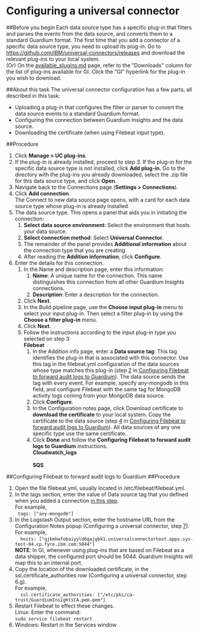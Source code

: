 # Configuring a universal connector
##Before you begin
Each data source type has a specific plug-in that filters and parses the events from the data source, and converts them to a standard Guardium format.
The first time that you add a connector of a specific data source type, you need to upload its plug-in.
Go to https://github.com/IBM/universal-connectors/releases and download the relevant plug-ins to your local system.<br />
(Or) On the [available_plugins.md](https://github.com/IBM/universal-connectors/blob/main/docs/available_plugins.md) page, refer to the "Downloads" column for the list of plug-ins available for GI. Click the "GI" hyperlink for the plug-in you wish to download.

##About this task
The universal connector configuration has a few parts, all described in this task:
- Uploading a plug-in that configures the filter or parser to convert the data source events to a standard Guardium format.
- Configuring the connection between Guardium Insights and the data source.
- Downloading the certificate (when using Filebeat input type).

##Procedure
1. Click **Manage > UC plug-ins**.
2. If the plug-in is already installed, proceed to step 3. If the plug-in for the specific data source type is not installed, click **Add plug-in**. Go to the directory with the plug-ins you already downloaded, select the .zip file for this data source type, and click **Open**.
3. Navigate back to the Connections page (**Settings > Connections**).
4. Click **Add connection**. <br />
   The Connect to new data source page opens, with a card for each data source type whose plug-in is already installed.
5. The data source type. This opens a panel that aids you in initiating the connection:
   1. **Select data source environment**: Select the environment that hosts your data source.
   2. **Select connection method**: Select **Universal Connector**.
   3. The remainder of the panel provides **Additional information** about the connection type that you are creating.
   4. After reading the **Addition information**, click **Configure**.
6. Enter the details for this connection.
   1. In the Name and description page, enter this information:
      1. **Name**: A unique name for the connection. This name distinguishes this connection from all other Guardium Insights connections.
      2. **Description**: Enter a description for the connection.
   2. Click **Next**.
   3. In the Build pipeline page, use the **Choose input plug-in** menu to select your input plug-in. Then select a filter plug-in by using the **Choose a filter plug-in** menu.
   4. Click **Next**.
   5. Follow the instructions according to the input plug-in type you selected on step 3:
      <br />**Filebeat**<br />
      1. In the Addition info page, enter a **Data source tag**: This tag identifies the plug-in that is associated with this connector.
      Use this tag in the filebeat.yml configuration of the data sources whose type matches this plug-in (step [2]() in [Configuring Filebeat to forward audit logs to Guardium]()).
      The data source sends the tag with every event. For example, specify any-mongodb in this field, and configure Filebeat with the same tag for MongoDB activity logs coming from your MongoDB data source.
      2. Click **Configure**.
      3. In the Configuration notes page, click Download certificate to **download the certificate** to your local system. Copy the certificate to the data source (step [4]() in [Configuring Filebeat to forward audit logs to Guardium]()). All data sources of any one specific type use the same certificate.
      4. Click **Done** and follow the **Configuring Filebeat to forward audit logs to Guardium** instructions.
      <br />**Cloudwatch_logs**<br />
      <br />**SQS**<br />

##Configuring Filebeat to forward audit logs to Guardium
##Procedure
1. Open the file filebeat.yml, usually located in /etc/filebeat/filebeat.yml.
2. In the tags section, enter the value of Data source tag that you defined when you added a connection [in this step](). <br />For example,<br />
    ``` tags: ["any-mongodb"]```
3. In the Logstash Output section, enter the hostname URL from the Configuration Notes popup (Configuring a universal connector, step [7]()).
   <br />For example,<br />
```  hosts: ["qjkmhwfobaiyyld6qajgbk1.universalconnectorhost.apps.sys-test-04.cp.fyre.ibm.com:5044"]```
  <br />**NOTE**: In GI, whenever using plug-ins that are based on Filebeat as a data shipper, the configured port should be 5044. Guardium Insights will map this to an internal port.     <br />
4. Copy the location of the downloaded certificate, in the ssl.certificate_authorities row (Configuring a universal connector, step 6.g). <br />For example,<br />
```  ssl.certificate_authorities: ["/etc/pki/ca-trust/GuardiumInsightsCA.pem.pem"]```
5. Restart Filebeat to effect these changes.
   <br />Linux: Enter the command:<br />
   ``` sudo service filebeat restart ```
6. Windows: Restart in the Services window

